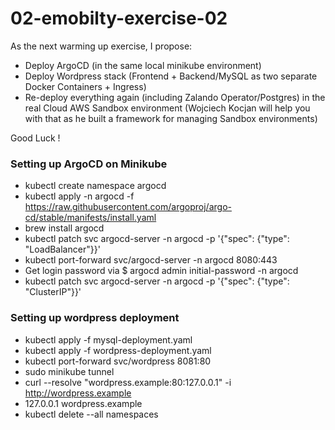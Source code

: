 # 02-emobilty-exercise-02

As the next warming up exercise, I propose:

- Deploy ArgoCD (in the same local minikube environment)
- Deploy Wordpress stack (Frontend + Backend/MySQL as two separate Docker Containers + Ingress)
- Re-deploy everything again (including Zalando Operator/Postgres) in the real Cloud AWS Sandbox environment (Wojciech Kocjan will help you with that as he built a framework for managing Sandbox environments)

Good Luck !

### Setting up ArgoCD on Minikube

- kubectl create namespace argocd
- kubectl apply -n argocd -f https://raw.githubusercontent.com/argoproj/argo-cd/stable/manifests/install.yaml
- brew install argocd
- kubectl patch svc argocd-server -n argocd -p '{"spec": {"type": "LoadBalancer"}}'
- kubectl port-forward svc/argocd-server -n argocd 8080:443
- Get login password via $ argocd admin initial-password -n argocd
- kubectl patch svc argocd-server -n argocd -p '{"spec": {"type": "ClusterIP"}}'

### Setting up wordpress deployment

- kubectl apply -f mysql-deployment.yaml
- kubectl apply -f wordpress-deployment.yaml
- kubectl port-forward svc/wordpress 8081:80
- sudo minikube tunnel
- curl --resolve "wordpress.example:80:127.0.0.1" -i http://wordpress.example
- 127.0.0.1 wordpress.example
- kubectl delete --all namespaces
